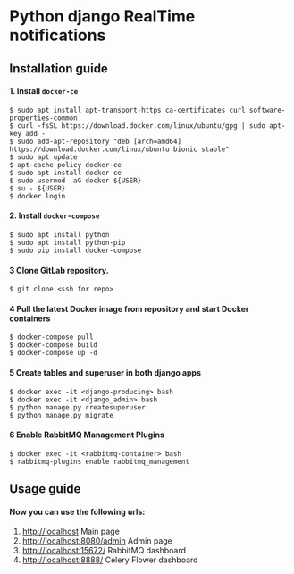 # Python django RealTime notifications

## Installation guide
#### 1. Install `docker-ce`
```
$ sudo apt install apt-transport-https ca-certificates curl software-properties-common
$ curl -fsSL https://download.docker.com/linux/ubuntu/gpg | sudo apt-key add -
$ sudo add-apt-repository "deb [arch=amd64] https://download.docker.com/linux/ubuntu bionic stable"
$ sudo apt update
$ apt-cache policy docker-ce
$ sudo apt install docker-ce
$ sudo usermod -aG docker ${USER}
$ su - ${USER}
$ docker login
```

#### 2. Install `docker-compose`
```
$ sudo apt install python
$ sudo apt install python-pip
$ sudo pip install docker-compose
```

#### 3 Clone GitLab repository.
```
$ git clone <ssh for repo>
```

#### 4 Pull the latest Docker image from repository and start Docker containers
```
$ docker-compose pull
$ docker-compose build
$ docker-compose up -d
```

#### 5 Create tables and superuser in both django apps
```
$ docker exec -it <django-producing> bash
$ docker exec -it <django_admin> bash
$ python manage.py createsuperuser
$ python manage.py migrate
```

#### 6 Enable RabbitMQ Management Plugins
```
$ docker exec -it <rabbitmq-container> bash
$ rabbitmq-plugins enable rabbitmq_management
```
## Usage guide
#### Now you can use the following urls:
1. <http://localhost> Main page
2. <http://localhost:8080/admin> Admin page 
3. <http://localhost:15672/> RabbitMQ dashboard
4. <http://localhost:8888/> Celery Flower dashboard